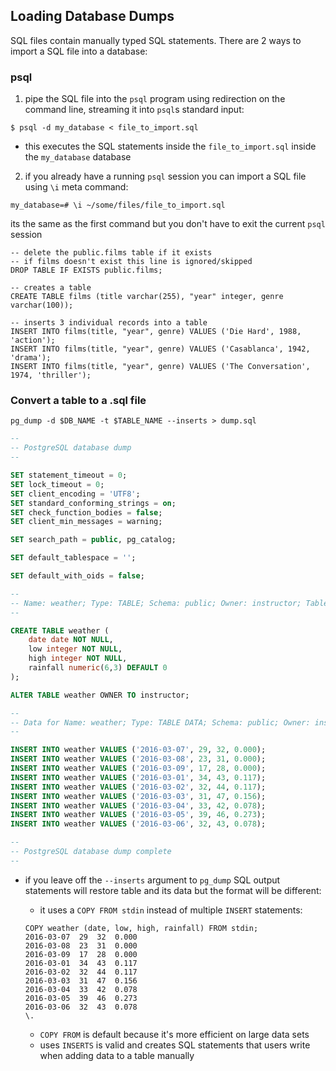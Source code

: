 ## Loading Database Dumps

SQL files contain manually typed SQL statements. There are 2 ways to import a SQL file into a database:

### psql

1. pipe the SQL file into the `psql` program using redirection on the command line, streaming it into `psql`s standard input:

```
$ psql -d my_database < file_to_import.sql
```

- this executes the SQL statements inside the `file_to_import.sql` inside the `my_database` database

2. if you already have a running `psql` session you can import a SQL file using `\i` meta command:

```sqlite
my_database=# \i ~/some/files/file_to_import.sql
```

its the same as the first command but you don't have to exit the current `psql` session

```sqlite
-- delete the public.films table if it exists
-- if films doesn't exist this line is ignored/skipped
DROP TABLE IF EXISTS public.films;

-- creates a table
CREATE TABLE films (title varchar(255), "year" integer, genre varchar(100));

-- inserts 3 individual records into a table 
INSERT INTO films(title, "year", genre) VALUES ('Die Hard', 1988, 'action');
INSERT INTO films(title, "year", genre) VALUES ('Casablanca', 1942, 'drama');
INSERT INTO films(title, "year", genre) VALUES ('The Conversation', 1974, 'thriller');
```

### Convert a table to a .sql file

```
pg_dump -d $DB_NAME -t $TABLE_NAME --inserts > dump.sql
```

```sql
--
-- PostgreSQL database dump
--

SET statement_timeout = 0;
SET lock_timeout = 0;
SET client_encoding = 'UTF8';
SET standard_conforming_strings = on;
SET check_function_bodies = false;
SET client_min_messages = warning;

SET search_path = public, pg_catalog;

SET default_tablespace = '';

SET default_with_oids = false;

--
-- Name: weather; Type: TABLE; Schema: public; Owner: instructor; Tablespace:
--

CREATE TABLE weather (
    date date NOT NULL,
    low integer NOT NULL,
    high integer NOT NULL,
    rainfall numeric(6,3) DEFAULT 0
);

ALTER TABLE weather OWNER TO instructor;

--
-- Data for Name: weather; Type: TABLE DATA; Schema: public; Owner: instructor
--

INSERT INTO weather VALUES ('2016-03-07', 29, 32, 0.000);
INSERT INTO weather VALUES ('2016-03-08', 23, 31, 0.000);
INSERT INTO weather VALUES ('2016-03-09', 17, 28, 0.000);
INSERT INTO weather VALUES ('2016-03-01', 34, 43, 0.117);
INSERT INTO weather VALUES ('2016-03-02', 32, 44, 0.117);
INSERT INTO weather VALUES ('2016-03-03', 31, 47, 0.156);
INSERT INTO weather VALUES ('2016-03-04', 33, 42, 0.078);
INSERT INTO weather VALUES ('2016-03-05', 39, 46, 0.273);
INSERT INTO weather VALUES ('2016-03-06', 32, 43, 0.078);

--
-- PostgreSQL database dump complete
--
```

- if you leave off the `--inserts` argument to `pg_dump` SQL output statements will restore table and its data but the format will be different:

  - it uses a `COPY FROM stdin` instead of multiple `INSERT` statements:

  ```sqlite
  COPY weather (date, low, high, rainfall) FROM stdin;
  2016-03-07  29  32  0.000
  2016-03-08  23  31  0.000
  2016-03-09  17  28  0.000
  2016-03-01  34  43  0.117
  2016-03-02  32  44  0.117
  2016-03-03  31  47  0.156
  2016-03-04  33  42  0.078
  2016-03-05  39  46  0.273
  2016-03-06  32  43  0.078
  \.
  ```

  - `COPY FROM` is default because it's more efficient on large data sets
  - uses `INSERTS` is valid and creates SQL statements that users write when adding data to a table manually

   
